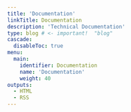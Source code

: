 ```yaml
---
title: 'Documentation'
linkTitle: Documentation
description: 'Technical Documentation'
type: blog # <- important!  "blog"
cascade:
  disableToc: true
menu:
  main:
    identifier: Documentation
    name: 'Documentation'
    weight: 40
outputs:
  - HTML
  - RSS
---
```

